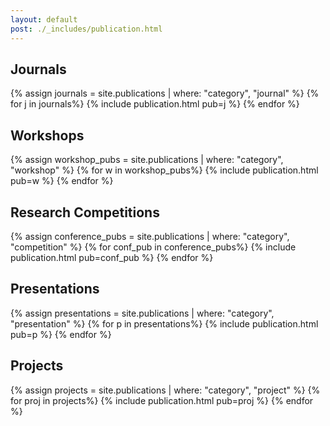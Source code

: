 ```yaml
---
layout: default
post: ./_includes/publication.html
---
```


<!-- ## Conferences -->

## Journals
{% assign journals = site.publications | where: "category", "journal" %}
{% for j in journals%}
{% include publication.html pub=j %}
{% endfor %}

## Workshops
{% assign workshop_pubs = site.publications | where: "category", "workshop" %}
{% for w in workshop_pubs%}
{% include publication.html pub=w %}
{% endfor %}

## Research Competitions
{% assign conference_pubs = site.publications | where: "category", "competition" %}
{% for conf_pub in conference_pubs%}
{% include publication.html pub=conf_pub %}
{% endfor %}

## Presentations
{% assign presentations = site.publications | where: "category", "presentation" %}
{% for p in presentations%}
{% include publication.html pub=p %}
{% endfor %}

## Projects
{% assign projects = site.publications | where: "category", "project" %}
{% for proj in projects%}
{% include publication.html pub=proj %}
{% endfor %}